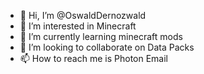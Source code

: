 - 👋 Hi, I’m @OswaldDernozwald
- 👀 I’m interested in Minecraft
- 🌱 I’m currently learning minecraft mods
- 💞️ I’m looking to collaborate on Data Packs
- 📫 How to reach me is Photon Email

<!---
OswaldDernozwald/OswaldDernozwald is a ✨ special ✨ repository because its `README.md` (this file) appears on your GitHub profile.
You can click the Preview link to take a look at your changes.
--->
